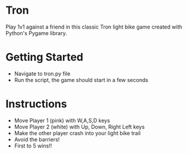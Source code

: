 # Tron
Play 1v1 against a friend in this classic Tron light bike game created with Python's Pygame library. 

# Getting Started
* Navigate to tron.py file
* Run the script, the game should start in a few seconds 

# Instructions 
* Move Player 1 (pink) with W,A,S,D keys
* Move Player 2 (white) with Up, Down, Right Left keys
* Make the other player crash into your light bike trail
* Avoid the barriers!
* First to 5 wins!!
